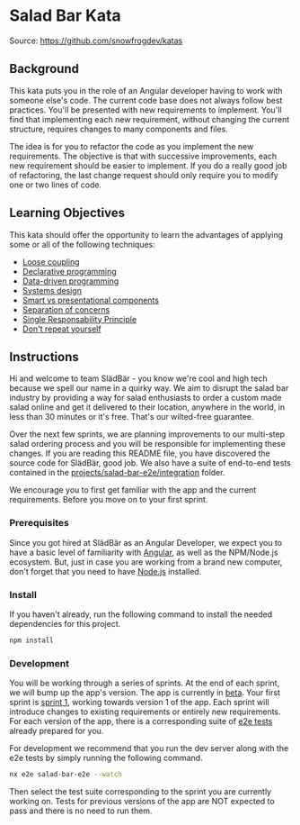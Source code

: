 # Salad Bar Kata

Source: https://github.com/snowfrogdev/katas

## Background

This kata puts you in the role of an Angular developer having to work with someone else's code. The current code base does not always follow best practices. You'll be presented with new requirements to implement. You'll find that implementing each new requirement, without changing the current structure, requires changes to many components and files.

The idea is for you to refactor the code as you implement the new requirements. The objective is that with successive improvements, each new requirement should be easier to implement. If you do a really good job of refactoring, the last change request should only require you to modify one or two lines of code.

## Learning Objectives

This kata should offer the opportunity to learn the advantages of applying some or all of the following techniques:

- [Loose coupling](https://en.wikipedia.org/wiki/Loose_coupling)
- [Declarative programming](https://en.wikipedia.org/wiki/Declarative_programming)
- [Data-driven programming](https://en.wikipedia.org/wiki/Data-driven_programming)
- [Systems design](https://en.wikipedia.org/wiki/Systems_design)
- [Smart vs presentational components](https://blog.angular-university.io/angular-2-smart-components-vs-presentation-components-whats-the-difference-when-to-use-each-and-why/)
- [Separation of concerns](https://en.wikipedia.org/wiki/Separation_of_concerns)
- [Single Responsability Principle](https://en.wikipedia.org/wiki/Single-responsibility_principle)
- [Don't repeat yourself](https://en.wikipedia.org/wiki/Don%27t_repeat_yourself)

## Instructions

Hi and welcome to team SlädBär - you know we're cool and high tech because we spell our name in a quirky way. We aim to disrupt the salad bar industry by providing a way for salad enthusiasts to order a custom made salad online and get it delivered to their location, anywhere in the world, in less than 30 minutes or it's free. That's our wilted-free guarantee.

Over the next few sprints, we are planning improvements to our multi-step salad ordering process and you will be responsible for implementing these changes. If you are reading this README file, you have discovered the source code for SlädBär, good job. We also have a suite of end-to-end tests contained in the [projects/salad-bar-e2e/integration](../salad-bar-e2e/integration) folder.

We encourage you to first get familiar with the app and the current requirements. Before you move on to your first sprint.

### Prerequisites

Since you got hired at SlädBär as an Angular Developer, we expect you to have a basic level of familiarity with [Angular](https://angular.io/), as well as the NPM/Node.js ecosystem. But, just in case you are working from a brand new computer, don't forget that you need to have [Node.js](https://nodejs.org/en/) installed.

### Install

If you haven't already, run the following command to install the needed dependencies for this project.

```bash
npm install
```

### Development

You will be working through a series of sprints. At the end of each sprint, we will bump up the app's version. The app is currently in [beta](./sprints/sprint-0-beta.md). Your first sprint is [sprint 1](./sprints1/sprint-1.md), working towards version 1 of the app. Each sprint will introduce changes to existing requirements or entirely new requirements. For each version of the app, there is a corresponding suite of [e2e tests](../salad-bar-e2e/src/integration/version-0-beta.spec.ts) already prepared for you.

For development we recommend that you run the dev server along with the e2e tests by simply running the following command.

```bash
nx e2e salad-bar-e2e --watch
```

Then select the test suite corresponding to the sprint you are currently working on. Tests for previous versions of the app are NOT expected to pass and there is no need to run them.
